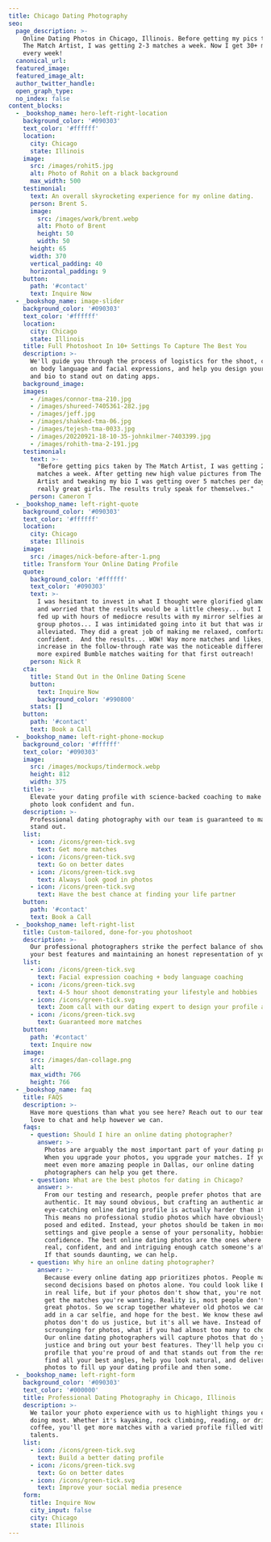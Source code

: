 ```yaml
---
title: Chicago Dating Photography
seo:
  page_description: >-
    Online Dating Photos in Chicago, Illinois. Before getting my pics taken by
    The Match Artist, I was getting 2-3 matches a week. Now I get 30+ matches
    every week!
  canonical_url:
  featured_image:
  featured_image_alt:
  author_twitter_handle:
  open_graph_type:
  no_index: false
content_blocks:
  - _bookshop_name: hero-left-right-location
    background_color: '#090303'
    text_color: '#ffffff'
    location:
      city: Chicago
      state: Illinois
    image:
      src: /images/rohit5.jpg
      alt: Photo of Rohit on a black background
      max_width: 500
    testimonial:
      text: An overall skyrocketing experience for my online dating.
      person: Brent S.
      image:
        src: /images/work/brent.webp
        alt: Photo of Brent
        height: 50
        width: 50
      height: 65
      width: 370
      vertical_padding: 40
      horizontal_padding: 9
    button:
      path: '#contact'
      text: Inquire Now
  - _bookshop_name: image-slider
    background_color: '#090303'
    text_color: '#ffffff'
    location:
      city: Chicago
      state: Illinois
    title: Full Photoshoot In 10+ Settings To Capture The Best You
    description: >-
      We'll guide you through the process of logistics for the shoot, coach you
      on body language and facial expressions, and help you design your profile
      and bio to stand out on dating apps.
    background_image:
    images:
      - /images/connor-tma-210.jpg
      - /images/shureed-7405361-282.jpg
      - /images/jeff.jpg
      - /images/shakked-tma-06.jpg
      - /images/tejesh-tma-0033.jpg
      - /images/20220921-18-10-35-johnkilmer-7403399.jpg
      - /images/rohith-tma-2-191.jpg
    testimonial:
      text: >-
        "Before getting pics taken by The Match Artist, I was getting 2-3 Tinder
        matches a week. After getting new high value pictures from The Match
        Artist and tweaking my bio I was getting over 5 matches per day with
        really great girls. The results truly speak for themselves."
      person: Cameron T
  - _bookshop_name: left-right-quote
    background_color: '#090303'
    text_color: '#ffffff'
    location:
      city: Chicago
      state: Illinois
    image:
      src: /images/nick-before-after-1.png
    title: Transform Your Online Dating Profile
    quote:
      background_color: '#ffffff'
      text_color: '#090303'
      text: >-
        I was hesitant to invest in what I thought were glorified glamour shots,
        and worried that the results would be a little cheesy... but I was also
        fed up with hours of mediocre results with my mirror selfies and cropped
        group photos... I was intimidated going into it but that was immediately
        alleviated. They did a great job of making me relaxed, comfortable, and
        confident.  And the results... WOW! Way more matches and likes, but the
        increase in the follow-through rate was the noticeable difference. No
        more expired Bumble matches waiting for that first outreach!
      person: Nick R
    cta:
      title: Stand Out in the Online Dating Scene
      button:
        text: Inquire Now
        background_color: '#990800'
      stats: []
    button:
      path: '#contact'
      text: Book a Call
  - _bookshop_name: left-right-phone-mockup
    background_color: '#ffffff'
    text_color: '#090303'
    image:
      src: /images/mockups/tindermock.webp
      height: 812
      width: 375
    title: >-
      Elevate your dating profile with science-backed coaching to make every
      photo look confident and fun.
    description: >-
      Professional dating photography with our team is guaranteed to make you
      stand out.
    list:
      - icon: /icons/green-tick.svg
        text: Get more matches
      - icon: /icons/green-tick.svg
        text: Go on better dates
      - icon: /icons/green-tick.svg
        text: Always look good in photos
      - icon: /icons/green-tick.svg
        text: Have the best chance at finding your life partner
    button:
      path: '#contact'
      text: Book a Call
  - _bookshop_name: left-right-list
    title: Custom-tailored, done-for-you photoshoot
    description: >-
      Our professional photographers strike the perfect balance of showcasing
      your best features and maintaining an honest representation of yourself.
    list:
      - icon: /icons/green-tick.svg
        text: Facial expression coaching + body language coaching
      - icon: /icons/green-tick.svg
        text: 4-5 hour shoot demonstrating your lifestyle and hobbies
      - icon: /icons/green-tick.svg
        text: Zoom call with our dating expert to design your profile and bio
      - icon: /icons/green-tick.svg
        text: Guaranteed more matches
    button:
      path: '#contact'
      text: Inquire now
    image:
      src: /images/dan-collage.png
      alt:
      max_width: 766
      height: 766
  - _bookshop_name: faq
    title: FAQS
    description: >-
      Have more questions than what you see here? Reach out to our team—we'd
      love to chat and help however we can.
    faqs:
      - question: Should I hire an online dating photographer?
        answer: >-
          Photos are arguably the most important part of your dating profile.
          When you upgrade your photos, you upgrade your matches. If you want to
          meet even more amazing people in Dallas, our online dating
          photographers can help you get there.
      - question: What are the best photos for dating in Chicago?
        answer: >-
          From our testing and research, people prefer photos that are
          authentic. It may sound obvious, but crafting an authentic and
          eye-catching online dating profile is actually harder than it sounds.
          This means no professional studio photos which have obviously been
          posed and edited. Instead, your photos should be taken in more natural
          settings and give people a sense of your personality, hobbies, and
          confidence. The best online dating photos are the ones where you look
          real, confident, and and intriguing enough catch someone's attention.
          If that sounds daunting, we can help.
      - question: Why hire an online dating photographer?
        answer: >-
          Because every online dating app prioritizes photos. People make split
          second decisions based on photos alone. You could look like Brad Pitt
          in real life, but if your photos don't show that, you're not going to
          get the matches you're wanting. Reality is, most people don't have
          great photos. So we scrap together whatever old photos we can find,
          add in a car selfie, and hope for the best. We know these awkward
          photos don't do us justice, but it's all we have. Instead of
          scrounging for photos, what if you had almost too many to choose from?
          Our online dating photographers will capture photos that do you
          justice and bring out your best features. They'll help you create a
          profile that you're proud of and that stands out from the rest. The'll
          find all your best angles, help you look natural, and deliver enough
          photos to fill up your dating profile and then some.
  - _bookshop_name: left-right-form
    background_color: '#090303'
    text_color: '#000000'
    title: Professional Dating Photography in Chicago, Illinois
    description: >-
      We tailor your photo experience with us to highlight things you enjoy
      doing most. Whether it's kayaking, rock climbing, reading, or drinking
      coffee, you'll get more matches with a varied profile filled with your
      talents.
    list:
      - icon: /icons/green-tick.svg
        text: Build a better dating profile
      - icon: /icons/green-tick.svg
        text: Go on better dates
      - icon: /icons/green-tick.svg
        text: Improve your social media presence
    form:
      title: Inquire Now
      city_input: false
      city: Chicago
      state: Illinois
---
```

